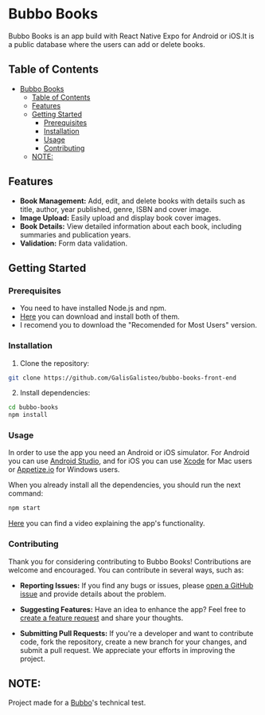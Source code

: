 # Bubbo Books

Bubbo Books is an app build with React Native Expo for Android or iOS.It is a public database where the users can add or delete books.

## Table of Contents

- [Bubbo Books](#bubbo-books)
  - [Table of Contents](#table-of-contents)
  - [Features](#features)
  - [Getting Started](#getting-started)
    - [Prerequisites](#prerequisites)
    - [Installation](#installation)
    - [Usage](#usage)
    - [Contributing](#contributing)
  - [NOTE:](#note)

## Features

- **Book Management:** Add, edit, and delete books with details such as title, author, year published, genre, ISBN and cover image.
- **Image Upload:** Easily upload and display book cover images.
- **Book Details:** View detailed information about each book, including summaries and publication years.
- **Validation:** Form data validation.

## Getting Started

### Prerequisites

- You need to have installed Node.js and npm.
- [Here](https://nodejs.org/en) you can download and install both of them.
- I recomend you to download the "Recomended for Most Users" version.

### Installation

1. Clone the repository:

```bash
git clone https://github.com/GalisGalisteo/bubbo-books-front-end
```

2. Install dependencies:
   
```bash
cd bubbo-books
npm install
```

### Usage

In order to use the app you need an Android or iOS simulator.
For Android you can use [Android Studio](https://developer.android.com/studio), and for iOS you can use [Xcode](https://developer.apple.com/xcode/) for Mac users or [Appetize.io](https://appetize.io/) for Windows users.

When you already install all the dependencies, you should run the next command:

```bash
npm start
```

[Here](LIKK) you can find a video explaining the app's functionality.

### Contributing

Thank you for considering contributing to Bubbo Books! Contributions are welcome and encouraged. You can contribute in several ways, such as:

- **Reporting Issues:** If you find any bugs or issues, please [open a GitHub issue](https://github.com/GalisGalisteo/bubbo-books-front-end/issues) and provide details about the problem.

- **Suggesting Features:** Have an idea to enhance the app? Feel free to [create a feature request](https://github.com/GalisGalisteo/bubbo-books-front-end/issues) and share your thoughts.

- **Submitting Pull Requests:** If you're a developer and want to contribute code, fork the repository, create a new branch for your changes, and submit a pull request. We appreciate your efforts in improving the project.


## NOTE:

Project made for a [Bubbo](https://www.bubbo.app/)'s technical test.